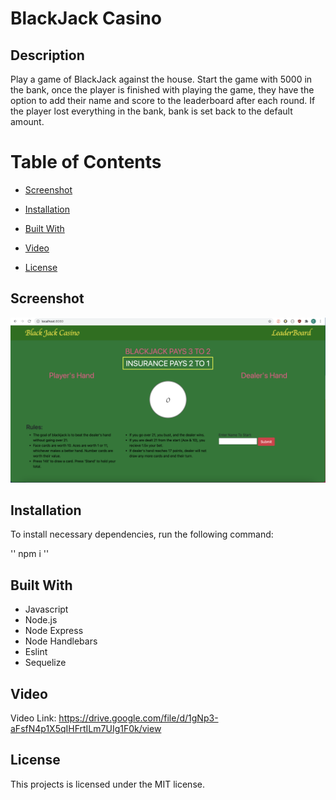 # BlackJack Casino

## Description

Play a game of BlackJack against the house. Start the game with 5000 in the bank, once the player is finished with playing the game, they have the option to add their name and score to the leaderboard after each round. If the player lost everything in the bank, bank is set back to the default amount.

# Table of Contents

* [Screenshot](#screenshot)

* [Installation](#installation)

* [Built With](#builtwith)

* [Video](#video)

* [License](#license)

## Screenshot

![alt text](/public/Images/BlackJackCasino.png)

## Installation

To install necessary dependencies, run the following command:

''
 npm i
''

## Built With

* Javascript
* Node.js
* Node Express
* Node Handlebars
* Eslint
* Sequelize

## Video

Video Link: https://drive.google.com/file/d/1gNp3-aFsfN4p1X5qIHFrtILm7UIg1F0k/view

## License

This projects is licensed under the MIT license.



